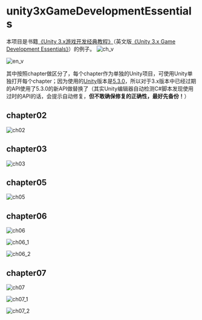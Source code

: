 # unity3xGameDevelopmentEssentials
本项目是书籍[《Unity 3.x游戏开发经典教程》](http://book.douban.com/subject/22925700/)（英文版[《Unity 3.x Game Development Essentials》](http://www.amazon.com/Unity-3-x-Game-Development-Essentials/dp/1849691444/ref=sr_1_1?ie=UTF8&qid=1450686270&sr=8-1&keywords=Unity+3.x+Game+Development+Essentials)）的例子。
![ch_v](http://cejdh.img47.wal8.com/img47/533449_20151202165458/145068677514.jpg)

![en_v](http://cejdh.img47.wal8.com/img47/533449_20151202165458/14497371603.png)

其中按照chapter做区分了，每个chapter作为单独的Unity项目，可使用Unity单独打开每个chapter；因为使用的[Unity](http://unity3d.com/cn/get-unity/download/archive)版本是[5.3.0](http://unity3d.com/cn/unity/whats-new/unity-5.3)，所以对于3.x版本中已经过期的API使用了5.3.0的新API做替换了（其实Unity编辑器自动检测C#脚本发现使用过时的API的话，会提示自动修复，**但不敢确保修复的正确性，最好先备份！**）

## chapter02
![ch02](http://cejdh.img47.wal8.com/img47/533449_20151202165458/145068677565.png)

## chapter03
![ch03](http://cejdh.img47.wal8.com/img47/533449_20151202165458/145068677573.png)

## chapter05
![ch05](http://cejdh.img47.wal8.com/img47/533449_20151202165458/145068677581.png)

## chapter06
![ch06](http://cejdh.img47.wal8.com/img47/533449_20151202165458/145103196343.png)

![ch06_1](http://cejdh.img47.wal8.com/img47/533449_20151202165458/145103196469.png)

![ch06_2](http://cejdh.img47.wal8.com/img47/533449_20151202165458/145103196589.png)

## chapter07
![ch07](http://cejdh.img47.wal8.com/img47/533449_20151202165458/145103196716.png)

![ch07_1](http://cejdh.img47.wal8.com/img47/533449_20151202165458/145103196857.png)

![ch07_2](http://cejdh.img47.wal8.com/img47/533449_20151202165458/145103197009.png)
